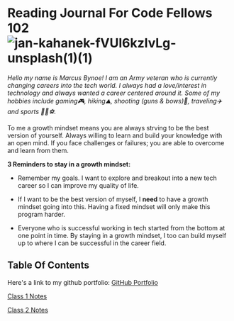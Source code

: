 # Reading Journal For Code Fellows 102 ![jan-kahanek-fVUl6kzIvLg-unsplash(1)(1)](https://user-images.githubusercontent.com/118087203/201806866-c505fa26-a698-4956-8295-8fd8efb9f823.jpg)

*Hello my name is Marcus Bynoe! I am an Army veteran who is currently changing careers into the tech world. I always had a love/interest in technology and always wanted a career centered around it. Some of my hobbies include gaming🎮, hiking⛰️, shooting (guns & bows)🏹, traveling✈️ and sports 🏈🏀⚽.*

To me a growth mindset means you are always strving to be the best version of yourself. Always willing to learn and build your knowledge with an open mind. If you face challenges or failures; you are able to overcome and learn from them.

**3 Reminders to stay in a growth mindset:**

- Remember my goals. I want to explore and breakout into a new tech career so I can improve my quality of life.

- If I want to be the best version of myself, I **need** to have a growth mindset going into this. Having a fixed mindset will only make this program harder.  

- Everyone who is successful working in tech started from the bottom at one point in time. By staying in a growth mindset, I too can build myself up to where I can be successful in the career field.  

## Table Of Contents

Here's a link to my github portfolio: [GitHub Portfolio](https://github.com/marcusbynoe/reading-notes)

[Class 1 Notes](https://marcusbynoe.github.io/reading-notes/class1)

[Class 2 Notes](https://marcusbynoe.github.io/reading-notes/class2)
